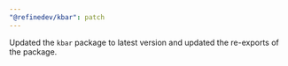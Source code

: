 ```yaml
---
"@refinedev/kbar": patch
---
```


Updated the `kbar` package to latest version and updated the re-exports of the package.
